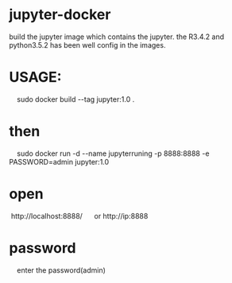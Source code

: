 # jupyter-docker
build the jupyter image which contains the jupyter. the R3.4.2 and python3.5.2 has been well config in the images.
# USAGE:
    sudo docker build --tag jupyter:1.0 .
# then 
    sudo docker run -d --name jupyterruning -p 8888:8888 -e PASSWORD=admin jupyter:1.0   
# open 
    http://localhost:8888/      or http://ip:8888 
# password
    enter the password(admin) 

